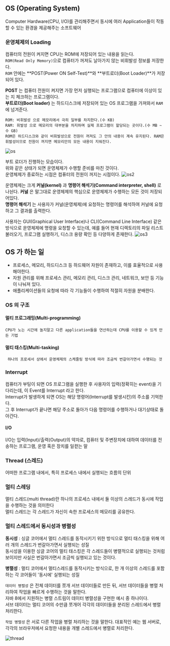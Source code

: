 ## OS (Operating System)
Computer Hardware(CPU, I/O)를 관리해주면서 동시에 여러 Application들이 작동할 수 있는 환경을 제공해주는 소프트웨어

### 운영체제의 Loading
컴퓨터의 전원이 켜지면 CPU는 ROM에 저장되어 있는 내용을 읽는다.      
```ROM(Read Only Memory)```으로 컴퓨터가 꺼져도 날아가지 않는 비휘발성 정보를 저장한다.     
```ROM``` 안에는 **POST(Power ON Self-Test)**와 **부트로더(Boot Loader)**가 저장되어 있다.

**POST** 는 컴퓨터 전원이 켜지면 가장 먼저 실행되는 프로그램으로 컴퓨터에 이상이 있는 지 체크하는 프로그램이다.     
**부트로더(Boot loader)** 는 하드디스크에 저장되어 있는 OS 프로그램을 가져와서 ```RAM```에 넘겨준다. <br>

```
ROM: 비휘발성 으로 메모리에서 극히 일부를 차지한다.(수 KB)
RAM: 휘발성 으로 메모리의 대부분을 차지하며 실제 프로그램이 할당되는 곳이다.(수 MB ~ 수 GB)
ROM은 하드디스크와 같이 비휘발성으로 전원이 꺼져도 그 안의 내용이 계속 유지된다. RAM은 휘발성이므로 전원이 꺼지면 메모리안의 모든 내용이 지워진다.
```
![os](https://media.vlpt.us/images/gimseonjin/post/041d04cc-2ae5-44ac-bc73-d222a1716e11/53879648-5b041180-4052-11e9-9642-6bf80de33a3e.png)

부트 로더가 진행하는 모습이다.     
위와 같은 상태가 되면 운영체제가 수행할 준비를 마친 것이다.      
운영체제가 종료하는 시점은 컴퓨터의 전원이 꺼지는 시점이다.
![os2](https://user-images.githubusercontent.com/34755287/53879648-5b041180-4052-11e9-9642-6bf80de33a3e.png)

운영체제는 크게 **커널(kernel)** 과 **명령어 해석기(Command interpreter, shell)** 로 나뉜다.
**커널** 은 말그대로 운영체제의 핵심으로 운영체제가 수행하는 모든 것이 저장되어있다.      
**명령어 해석기** 는 사용자가 커널(운영체제)에 요청하는 명령어를 해석하여 커널에 요청하고 그 결과를 출력한다.

사용자는 GUI(Graphical User Interface)나 CLI(Command Line Interface) 같은 방식으로 운영체제에 명령을 요청할 수 있는데, 예를 들어 현재 디렉토리의 파일 리스트 불러오기, 프로그램 실행하기, 디스크 용량 확인 등 다양하게 존재한다.
![os3](https://user-images.githubusercontent.com/34755287/53879650-5b041180-4052-11e9-8950-ca9cca586d82.png)

## OS 가 하는 일
- 프로세스, 메모리, 하드디스크 등 하드웨어 자원이 존재하고, 이를 효율적으로 사용해야한다.
- 자원 관리를 위해 프로세스 관리, 메모리 관리, 디스크 관리, 네트워크, 보안 등 기능이 나눠져 있다.
- 애플리케이션들의 요청에 따라 각 기능들이 수행하여 적절히 자원을 분배한다.

### OS 의 구조
#### 멀티 프로그래밍(Multi-programming)
```
CPU가 노는 시간에 놀지말고 다른 application들을 연산하는데 CPU를 이용할 수 있게 만든 기법
```
#### 멀티 태스킹(Multi-tasking)
```
 하나의 프로세서 상에서 운영체제의 스케줄링 방식에 따라 조금씩 번갈아가면서 수행되는 것
 ```
### Interrupt
컴퓨터가 부팅이 되면 OS 프로그램을 실행한 후 사용자의 입력(정확히는 event)을 기다리는데, 이 Event를 Interrupt 라고 한다.       
Interrupt가 발생하게 되면 OS는 해당 명령어(Interrupt를 발생시킨)의 주소를 기억한다.      
그 후 Interrupt가 끝나면 해당 주소로 돌아가 다음 명령어를 수행하거나 대기상태로 돌아간다.

#### I/O 
I/O는 입력(Input)/출력(Output)의 약자로, 컴퓨터 및 주변장치에 대하여 데이터를 전송하는 프로그램, 운영 혹은 장치를 일컫는 말

### Thread (스레드)
어떠한 프로그램 내에서, 특히 프로세스 내에서 실행되는 흐름의 단위

### 멀티 스레딩
멀티 스레드(multi thread)란 하나의 프로세스 내에서 둘 이상의 스레드가 동시에 작업을 수행하는 것을 의미한다     
 멀티 스레드는 각 스레드가 자신이 속한 프로세스의 메모리를 공유한다.

### 멀티 스레드에서 동시성과 병렬성
**동시성** : 싱글 코어에서 멀티 스레드를 동작시키기 위한 방식으로 멀티 태스킹을 위해 여러 개의 스레드가 번갈아가면서 실행되는 성질    
동시성을 이용한 싱글 코어의 멀티 태스킹은 각 스레드들이 병렬적으로 실행되는 것처럼 보이지만 사실은 번갈아가면서 조금씩 실행되고 있는 것이다.

**병렬성** : 멀티 코어에서 멀티스레드를 동작시키는 방식으로, 한 개 이상의 스레드를 포함하는 각 코어들이 '동시에' 실행되는 성질

```데이터 병렬성``` 은 전체 데이터를 쪼개 서브 데이터들로 만든 뒤, 서브 데이터들을 병렬 처리하여 작업을 빠르게 수행하는 것을 말한다.     
자바 8에서 지원하는 병렬 스트림이 데이터 병렬성을 구현한 예시 중 하나이다.      
서브 데이터는 멀티 코어의 수만큼 쪼개어 각각의 데이터들을 분리된 스레드에서 병렬 처리한다.

```작업 병렬성``` 은 서로 다른 작업을 병렬 처리하는 것을 말한다. 대표적인 예는 웹 서버로, 각각의 브라우저에서 요청한 내용을 개별 스레드에서 병렬로 처리한다.

![thread](https://img1.daumcdn.net/thumb/R1280x0/?scode=mtistory2&fname=https%3A%2F%2Fblog.kakaocdn.net%2Fdn%2FbXZZpd%2FbtqUwyWqHlC%2FrKd2Q08Fe3vRZM4e3fWwG0%2Fimg.png)